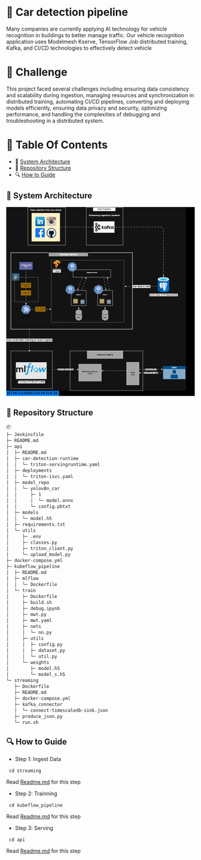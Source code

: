 
# 🚕 **Car detection pipeline**
Many companies are currently applying AI technology for vehicle recognition in buildings to better manage traffic. Our vehicle recognition application uses Modelmesh Kserve, TensorFlow Job distributed training, Kafka, and CI/CD technologies to effectively detect vehicle


# 🚀 **Challenge**
This project faced several challenges including ensuring data consistency and scalability during ingestion, managing resources and synchronization in distributed training, automating CI/CD pipelines, converting and deploying models efficiently, ensuring data privacy and security, optimizing performance, and handling the complexities of debugging and troubleshooting in a distributed system.

# 📕 Table Of Contents
- 🌟 [System Architecture](#System-architecture)
- 📁 [Repository Structure](#repository-structure)
- 🔍 [How to Guide](#how-to-guide)

## 🌟 System Architecture
![Pipeline Serving](https://github.com/HungNguyenDev1511/Car-detection-serving-model/blob/refactor/images/diagram.gif)


## 📁 Repository Structure
 ```
📦 
├─ Jenkinsfile
├─ README.md
├─ api
│  ├─ README.md
│  ├─ car-detection-runtime
│  │  └─ triton-servingruntime.yaml
│  ├─ deployments
│  │  └─ triton-isvc.yaml
│  ├─ model_repo
│  │  └─ yolov8n_car
│  │     ├─ 1
│  │     │  └─ model.onnx
│  │     └─ config.pbtxt
│  ├─ models
│  │  └─ model.h5
│  ├─ requirements.txt
│  └─ utils
│     ├─ .env
│     ├─ classes.py
│     ├─ triton_client.py
│     └─ upload_model.py
├─ docker-compose.yml
├─ kubeflow_pipeline
│  ├─ README.md
│  ├─ mlflow
│  │  └─ Dockerfile
│  └─ train
│     ├─ Dockerfile
│     ├─ build.sh
│     ├─ debug.ipynb
│     ├─ mwt.py
│     ├─ mwt.yaml
│     ├─ nets
│     │  └─ nn.py
│     ├─ utils
│     │  ├─ config.py
│     │  ├─ dataset.py
│     │  └─ util.py
│     └─ weights
│        ├─ model.h5
│        └─ model_s.h5
└─ streaming
   ├─ Dockerfile
   ├─ README.md
   ├─ docker-compose.yml
   ├─ kafka_connector
   │  └─ connect-timescaledb-sink.json 
   ├─ produce_json.py
   └─ run.sh
```

## 🔍 How to Guide

- Step 1: Ingest Data 
``` shell
 cd streaming
 ```
 Read [Readme.md](https://github.com/HungNguyenDev1511/Car-detection-serving-model/tree/refactor/Ingest%20Data%20Streaming) for thís step
- Step 2: Trainning 
``` shell
 cd kubeflow_pipeline
 ```
 Read [Readme.md](https://github.com/HungNguyenDev1511/Car-detection-serving-model/tree/refactor/Training%20Pipeline) for thís step
- Step 3: Serving
``` shell
 cd api
 ```
Read [Readme.md](https://github.com/HungNguyenDev1511/Car-detection-serving-model/tree/refactor/Inference%20Model%20Modelmesh%20) for thís step
